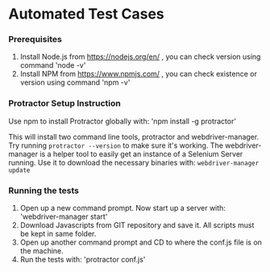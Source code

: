 # Automated Test Cases

### Prerequisites

1. Install Node.js from https://nodejs.org/en/ , you can check version using command 'node -v'
2. Install NPM from https://www.npmjs.com/ , you can check existence or version using command 'npm -v'

### Protractor Setup Instruction

Use npm to install Protractor globally with: 'npm install -g protractor'

This will install two command line tools, protractor and webdriver-manager. Try running `protractor --version` to make sure it's working.
The webdriver-manager is a helper tool to easily get an instance of a Selenium Server running. Use it to download the necessary binaries with: `webdriver-manager update`


### Running the tests

1. Open up a new command prompt. Now start up a server with: 'webdriver-manager start'
2. Download Javascripts from GIT repository and save it. All scripts must be kept in same folder.
3. Open up another command prompt and CD to where the conf.js file is on the machine.
4. Run the tests with: 'protractor conf.js'

